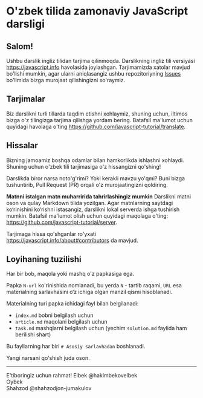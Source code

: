 # O'zbek tilida zamonaviy JavaScript darsligi
## Salom!

Ushbu darslik ingliz tilidan tarjima qilinmoqda. Darslikning ingliz tili versiyasi <https://javascript.info> havolasida joylashgan.
Tarjimamizda xatolar mavjud bo'lishi mumkin, agar ularni aniqlasangiz ushbu repozitoriyning [Issues](https://github.com/javascript-tutorial/uz.javascript.info/issues) bo'limida bizga murojaat qilishingizni so'raymiz. 

## Tarjimalar

Biz darslikni turli tillarda taqdim etishni xohlaymiz, shuning uchun, iltimos bizga o'z tilingizga tarjima qilishga yordam bering.
Batafsil ma'lumot uchun quyidagi havolaga o'ting <https://github.com/javascript-tutorial/translate>.

## Hissalar

Bizning jamoamiz boshqa odamlar bilan hamkorlikda ishlashni xohlaydi. Shuning uchun o'zbek tili tarjimasiga o'z hissangizni qo'shing!

Darslikda biror narsa noto'g'rimi? Yoki kerakli mavzu yo'qmi? Buni bizga tushuntirib, Pull Request (PR) orqali o'z murojaatingizni qoldiring.

**Matnni istalgan matn muharririda tahrirlashingiz mumkin** Darslikni matni oson va qulay Markdown tilida yozilgan. Agar matnlarning saytdagi ko‘rinishini ko‘rishni istasangiz, darslikni lokal serverda ishga tushirish mumkin. Batafsil ma'lumot olish uchun quyidagi maqolaga o'ting: <https://github.com/javascript-tutorial/server>.

Tarjimaga hissa qo'shganlar ro'yxati <https://javascript.info/about#contributors> da mavjud.

## Loyihaning tuzilishi

Har bir bob, maqola yoki mashq o'z papkasiga ega.

Papka `N-url` ko'rinishida nomlanadi, bu yerda `N` - tartib raqami, `URL` esa materialning sarlavhasini o‘z ichiga olgan manzil qismi hisoblanadi.

Materialning turi papka ichidagi fayl bilan belgilanadi:

  - `index.md` bobni belgilash uchun
  - `article.md` maqolani belgilash uchun
  - `task.md` mashqlarni belgilash uchun (yechim `solution.md` faylida ham berilishi shart)

Bu fayllarning har biri `# Asosiy sarlavhadan` boshlanadi.

Yangi narsani qo'shish juda oson.

---

E'tiboringiz uchun rahmat!
Elbek @hakimbekovelbek  
Oybek  
Shahzod @shahzodjon-jumakulov  

